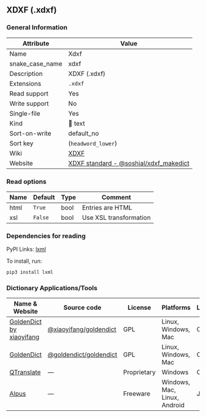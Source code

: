 XDXF (.xdxf)
------------

### General Information

| Attribute       | Value                                                                                                          |
|-----------------|----------------------------------------------------------------------------------------------------------------|
| Name            | Xdxf                                                                                                           |
| snake_case_name | xdxf                                                                                                           |
| Description     | XDXF (.xdxf)                                                                                                   |
| Extensions      | `.xdxf`                                                                                                        |
| Read support    | Yes                                                                                                            |
| Write support   | No                                                                                                             |
| Single-file     | Yes                                                                                                            |
| Kind            | 📝 text                                                                                                        |
| Sort-on-write   | default_no                                                                                                     |
| Sort key        | \(`headword_lower`\)                                                                                           |
| Wiki            | [XDXF](https://en.wikipedia.org/wiki/XDXF)                                                                     |
| Website         | [XDXF standard - @soshial/xdxf_makedict](https://github.com/soshial/xdxf_makedict/tree/master/format_standard) |

### Read options

| Name | Default | Type | Comment                |
|------|---------|------|------------------------|
| html | `True`  | bool | Entries are HTML       |
| xsl  | `False` | bool | Use XSL transformation |

### Dependencies for reading

PyPI Links: [lxml](https://pypi.org/project/lxml)

To install, run:

```sh
pip3 install lxml
```

### Dictionary Applications/Tools

| Name & Website                                                       | Source code                                                        | License     | Platforms                    | Language |
|----------------------------------------------------------------------|--------------------------------------------------------------------|-------------|------------------------------|----------|
| [GoldenDict by xiaoyifang](https://github.com/xiaoyifang/goldendict) | [@xiaoyifang/goldendict](https://github.com/xiaoyifang/goldendict) | GPL         | Linux, Windows, Mac          | C++      |
| [GoldenDict](http://goldendict.org/)                                 | [@goldendict/goldendict](https://github.com/goldendict/goldendict) | GPL         | Linux, Windows, Mac          | C++      |
| [QTranslate](https://quest-app.appspot.com/)                         | ―                                                                  | Proprietary | Windows                      | C++      |
| [Alpus](https://alpusapp.com/)                                       | ―                                                                  | Freeware    | Windows, Mac, Linux, Android | Java     |
